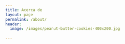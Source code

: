 ```yaml
---
title: Acerca de
layout: page
permalink: /about/
header:
  image: /images/peanut-butter-cookies-400x200.jpg
  
---
```

